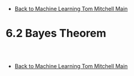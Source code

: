 * [Back to Machine Learning Tom Mitchell Main](../../main.md)

# 6.2 Bayes Theorem

##














<br>

* [Back to Machine Learning Tom Mitchell Main](../../main.md)